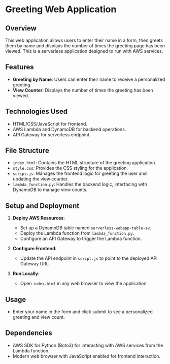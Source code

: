 # Greeting Web Application

## Overview
This web application allows users to enter their name in a form, then greets them by name and displays the number of times the greeting page has been viewed. This is a serverless application designed to run with AWS services.

## Features
- **Greeting by Name**: Users can enter their name to receive a personalized greeting.
- **View Counter**: Displays the number of times the greeting has been viewed.

## Technologies Used
- HTML/CSS/JavaScript for frontend.
- AWS Lambda and DynamoDB for backend operations.
- API Gateway for serverless endpoint.

## File Structure
- `index.html`: Contains the HTML structure of the greeting application.
- `style.css`: Provides the CSS styling for the application.
- `script.js`: Manages the frontend logic for greeting the user and updating the view counter.
- `lambda_function.py`: Handles the backend logic, interfacing with DynamoDB to manage view counts.

## Setup and Deployment
1. **Deploy AWS Resources**:
   - Set up a DynamoDB table named `serverless-webapp-table-av`.
   - Deploy the Lambda function from `lambda_function.py`.
   - Configure an API Gateway to trigger the Lambda function.

2. **Configure Frontend**:
   - Update the API endpoint in `script.js` to point to the deployed API Gateway URL.

3. **Run Locally**:
   - Open `index.html` in any web browser to view the application.

## Usage
- Enter your name in the form and click submit to see a personalized greeting and view count.

## Dependencies
- AWS SDK for Python (Boto3) for interacting with AWS services from the Lambda function.
- Modern web browser with JavaScript enabled for frontend interaction.

